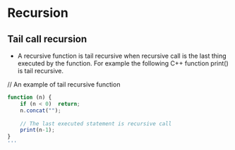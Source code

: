 # Recursion

## Tail call recursion
  * A recursive function is tail recursive when recursive call is the last thing executed by the function. For example the following C++ function print() is tail recursive.

// An example of tail recursive function
```js 
function (n) { 
    if (n < 0)  return; 
    n.concat(""); 
  
    // The last executed statement is recursive call 
    print(n-1); 
} 
'''